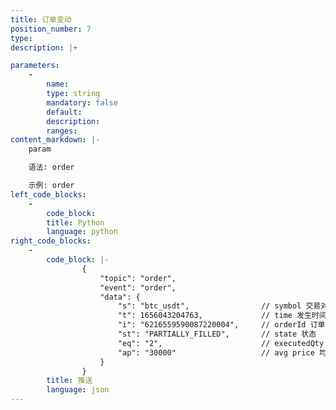 ```yaml
---
title: 订单变动
position_number: 7
type:
description: |+

parameters:
    -
        name:
        type: string
        mandatory: false
        default:
        description:
        ranges:
content_markdown: |-
    param

    语法: order

    示例: order
left_code_blocks:
    -
        code_block:
        title: Python
        language: python
right_code_blocks:
    -
        code_block: |-
                {
                    "topic": "order", 
                    "event": "order", 
                    "data": {
                        "s": "btc_usdt",                // symbol 交易对
                        "t": 1656043204763,             // time 发⽣时间
                        "i": "6216559590087220004",     // orderId 订单号
                        "st": "PARTIALLY_FILLED",       // state 状态
                        "eq": "2",                      // executedQty 已执⾏数量
                        "ap": "30000"                   // avg price 均价
                    }
                }
        title: 推送
        language: json
---
```

